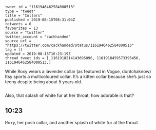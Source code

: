 ```
tweet_id = "1161946462584000513"
type = "tweet"
title = "Collars"
published = 2019-08-15T08:31:04Z
retweets = 0
favourites = 13
source = "twitter"
twitter_account = "cackhanded"
source_url = "https://twitter.com/cackhanded/status/1161946462584000513"
tag = []
updated = 2019-08-15T10:23:19Z
thread_tweet_ids = [ 1161918214143696896, 1161918459573395456, 1161946462584000513,]
```

While Roxy wears a lavender collar (as featured in Vogue, dontchaknow) Itsy sports a multicoloured collar. It’s a kitten collar because she’s just so teeny despite being about 5 years old.

<p class='image'><img src='http://mnf.m17s.net/2019/08/15/EB_2cl0XoAEfB4y.jpg' alt=''></p>

Also, that splash of white fur at her throat, how adorable is that?

## 10:23

Roxy, her posh collar, and another splash of white fur at the throat

<p class='image'><img src='http://mnf.m17s.net/2019/08/15/ECAQJAIX4AMAUve.jpg' alt=''></p>

